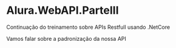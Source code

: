 # Alura.WebAPI.ParteIII
Continuação do treinamento sobre APIs Restfull usando .NetCore

Vamos falar sobre a padronização da nossa API